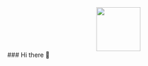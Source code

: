 
<div id="header" align="center">
  <img src="https://media.giphy.com/media/M9gbBd9nbDrOTu1Mqx/giphy.gif" width="100"/>
</div>
### Hi there 👋

<!--
**YourPluggg/YourPluggg** is a ✨ _special_ ✨ repository because its `README.md` (this file) appears on your GitHub profile.
<div id="header" align="center">
  <iframe src="https://giphy.com/embed/p4w0AMZJa2EtG" width="480" height="359" frameBorder="0" class="giphy-embed" allowFullScreen></iframe><p><a href="https://giphy.com/gifs/crying-berserk-p4w0AMZJa2EtG">via GIPHY</a></p>
</div>



Here are some ideas to get you started:

- 🔭 I’m currently working on ...
- 🌱 I’m currently learning ...
- 👯 I’m looking to collaborate on ...
- 🤔 I’m looking for help with ...
- 💬 Ask me about ...
- 📫 How to reach me: ...
- 😄 Pronouns: ...
- ⚡ Fun fact: ...
-->
